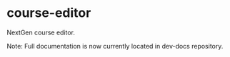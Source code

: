 # course-editor

NextGen course editor.

Note: Full documentation is now currently located in dev-docs repository.

